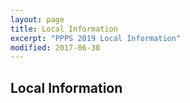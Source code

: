 ```yaml
---
layout: page
title: Local Information
excerpt: "PPPS 2019 Local Information"
modified: 2017-06-30
---
```



## Local Information

